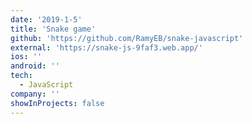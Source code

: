 ```yaml
---
date: '2019-1-5'
title: 'Snake game'
github: 'https://github.com/RamyEB/snake-javascript'
external: 'https://snake-js-9faf3.web.app/'
ios: ''
android: ''
tech:
  - JavaScript
company: ''
showInProjects: false
---
```

